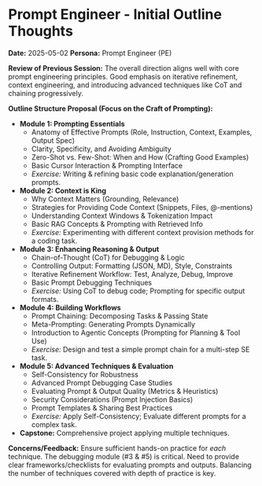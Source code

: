 # Prompt Engineer - Initial Outline Thoughts

**Date:** 2025-05-02
**Persona:** Prompt Engineer (PE)

**Review of Previous Session:** The overall direction aligns well with core prompt engineering principles. Good emphasis on iterative refinement, context engineering, and introducing advanced techniques like CoT and chaining progressively.

**Outline Structure Proposal (Focus on the Craft of Prompting):**

*   **Module 1: Prompting Essentials**
    *   Anatomy of Effective Prompts (Role, Instruction, Context, Examples, Output Spec)
    *   Clarity, Specificity, and Avoiding Ambiguity
    *   Zero-Shot vs. Few-Shot: When and How (Crafting Good Examples)
    *   Basic Cursor Interaction & Prompting Interface
    *   *Exercise:* Writing & refining basic code explanation/generation prompts.
*   **Module 2: Context is King**
    *   Why Context Matters (Grounding, Relevance)
    *   Strategies for Providing Code Context (Snippets, Files, @-mentions)
    *   Understanding Context Windows & Tokenization Impact
    *   Basic RAG Concepts & Prompting with Retrieved Info
    *   *Exercise:* Experimenting with different context provision methods for a coding task.
*   **Module 3: Enhancing Reasoning & Output**
    *   Chain-of-Thought (CoT) for Debugging & Logic
    *   Controlling Output: Formatting (JSON, MD), Style, Constraints
    *   Iterative Refinement Workflow: Test, Analyze, Debug, Improve
    *   Basic Prompt Debugging Techniques
    *   *Exercise:* Using CoT to debug code; Prompting for specific output formats.
*   **Module 4: Building Workflows**
    *   Prompt Chaining: Decomposing Tasks & Passing State
    *   Meta-Prompting: Generating Prompts Dynamically
    *   Introduction to Agentic Concepts (Prompting for Planning & Tool Use)
    *   *Exercise:* Design and test a simple prompt chain for a multi-step SE task.
*   **Module 5: Advanced Techniques & Evaluation**
    *   Self-Consistency for Robustness
    *   Advanced Prompt Debugging Case Studies
    *   Evaluating Prompt & Output Quality (Metrics & Heuristics)
    *   Security Considerations (Prompt Injection Basics)
    *   Prompt Templates & Sharing Best Practices
    *   *Exercise:* Apply Self-Consistency; Evaluate different prompts for a complex task.
*   **Capstone:** Comprehensive project applying multiple techniques.

**Concerns/Feedback:** Ensure sufficient hands-on practice for *each* technique. The debugging module (#3 & #5) is critical. Need to provide clear frameworks/checklists for evaluating prompts and outputs. Balancing the number of techniques covered with depth of practice is key. 